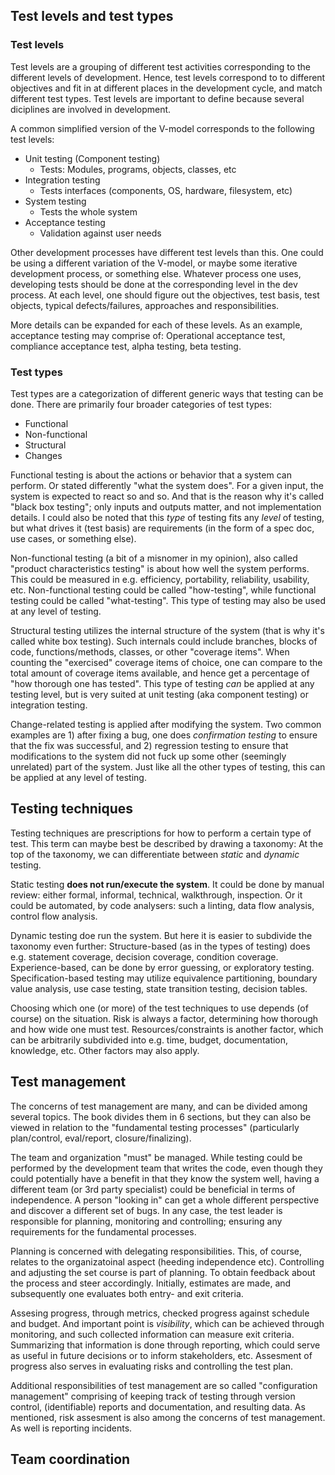 ## Test levels and test types

### Test levels

Test levels are a grouping of different test activities corresponding to the different levels of development.
Hence, test levels correspond to to different objectives and fit in at different places in the development cycle, and match different test types.
Test levels are important to define because several diciplines are involved in development.

A common simplified version of the V-model corresponds to the following test levels:
* Unit testing (Component testing)
  * Tests: Modules, programs, objects, classes, etc
* Integration testing
  * Tests interfaces (components, OS, hardware, filesystem, etc)
* System testing
  * Tests the whole system
* Acceptance testing
  * Validation against user needs

Other development processes have different test levels than this.
One could be using a different variation of the V-model, or maybe some iterative development process, or something else.
Whatever process one uses, developing tests should be done at the corresponding level in the dev process.
At each level, one should figure out the objectives, test basis, test objects,  typical defects/failures, approaches and responsibilities.

More details can be expanded for each of these levels.
As an example, acceptance testing may comprise of: Operational acceptance test, compliance acceptance test, alpha testing, beta testing.

### Test types

Test types are a categorization of different generic ways that testing can be done.
There are primarily four broader categories of test types:
* Functional
* Non-functional
* Structural
* Changes

Functional testing is about the actions or behavior that a system can perform.
Or stated differently "what the system does".
For a given input, the system is expected to react so and so.
And that is the reason why it's called "black box testing"; only inputs and outputs matter, and not implementation details.
I could also be noted that this _type_ of testing fits any _level_ of testing, but what drives it (test basis) are requirements (in the form of a spec doc, use cases, or something else).

Non-functional testing (a bit of a misnomer in my opinion), also called "product characteristics testing" is about how well the system performs.
This could be measured in e.g. efficiency, portability, reliability, usability, etc.
Non-functional testing could be called "how-testing", while functional testing could be called "what-testing".
This type of testing may also be used at any level of testing.

Structural testing utilizes the internal structure of the system (that is why it's called white box testing).
Such internals could include branches, blocks of code, functions/methods, classes, or other "coverage items".
When counting the "exercised" coverage items of choice, one can compare to the total amount of coverage items available, and hence get a percentage of "how thorough one has tested".
This type of testing _can_ be applied at any testing level, but is very suited at unit testing (aka component testing) or integration testing.

Change-related testing is applied after modifying the system.
Two common examples are 1) after fixing a bug, one does _confirmation testing_ to ensure that the fix was successful, and 2) regression testing to ensure that modifications to the system did not fuck up some other (seemingly unrelated) part of the system.
Just like all the other types of testing, this can be applied at any level of testing.

## Testing techniques

Testing techniques are prescriptions for how to perform a certain type of test.
This term can maybe best be described by drawing a taxonomy:
At the top of the taxonomy, we can differentiate between _static_ and _dynamic_ testing.

Static testing **does not run/execute the system**.
It could be done by manual review: either formal, informal, technical, walkthrough, inspection.
Or it could be automated, by code analysers: such a linting, data flow analysis, control flow analysis.

Dynamic testing doe run the system.
But here it is easier to subdivide the taxonomy even further:
Structure-based (as in the types of testing) does e.g. statement coverage, decision coverage, condition coverage.
Experience-based, can be done by error guessing, or exploratory testing.
Specification-based testing may utilize equivalence partitioning, boundary value analysis, use case testing, state transition testing, decision tables.

Choosing which one (or more) of the test techniques to use depends (of course) on the situation.
Risk is always a factor, determining how thorough and how wide one must test.
Resources/constraints is another factor, which can be arbitrarily subdivided into e.g. time, budget, documentation, knowledge, etc.
Other factors may also apply.

## Test management

The concerns of test management are many, and can be divided among several topics.
The book divides them in 6 sections, but they can also be viewed in relation to the "fundamental testing processes" (particularly plan/control, eval/report, closure/finalizing).

The team and organization "must" be managed.
While testing could be performed by the development team that writes the code, even though they could potentially have a benefit in that they know the system well, having a different team (or 3rd party specialist) could be beneficial in terms of independence.
A person "looking in" can get a whole different perspective and discover a different set of bugs.
In any case, the test leader is responsible for planning, monitoring and controlling; ensuring any requirements for the fundamental processes.

Planning is concerned with delegating responsibilities.
This, of course, relates to the organizatoinal aspect (heeding independence etc).
Controlling and adjusting the set course is part of planning.
To obtain feedback about the process and steer accordingly.
Initially, estimates are made, and subsequently one evaluates both entry- and exit criteria.

Assesing progress, through metrics, checked progress against schedule and budget.
And important point is _visibility_, which can be achieved through monitoring, and such collected information can measure exit criteria.
Summarizing that information is done through reporting, which could serve as useful in future decisions or to inform stakeholders, etc.
Assesment of progress also serves in evaluating risks and controlling the test plan.

Additional responsibilities of test management are so called "configuration management" comprising of keeping track of testing through version control, (identifiable) reports and documentation, and resulting data.
As mentioned, risk assesment is also among the concerns of test management.
As well is reporting incidents.

## Team coordination
